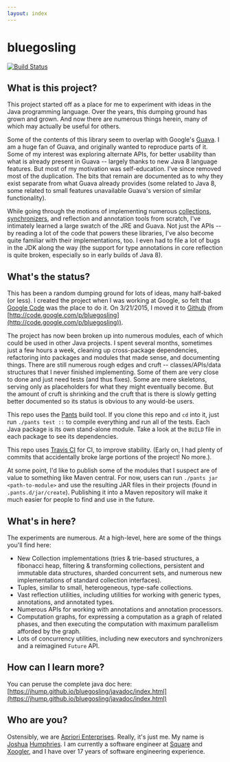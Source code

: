 ```yaml
---
layout: index
---
```



# bluegosling

[![Build Status](https://travis-ci.org/jhump/bluegosling.svg?branch=master)](https://travis-ci.org/jhump/bluegosling/branches)

## What is this project?

This project started off as a place for me to experiment with ideas in the Java programming language. Over the years, this dumping ground has grown and grown. And now there are numerous things herein, many of which may actually be useful for others.

Some of the contents of this library seem to overlap with Google's [Guava](https://github.com/google/guava). I am a huge fan of Guava, and originally wanted to reproduce parts of it. Some of my interest was exploring alternate APIs, for better usability than what is already present in Guava -- largely thanks to new Java 8 language features. But most of my motivation was self-education. I've since removed most of the duplication. The bits that remain are documented as to why they exist separate from what Guava already provides (some related to Java 8, some related to small features unavailable Guava's version of similar functionality).

While going through the motions of implementing numerous [collections](https://docs.oracle.com/javase/8/docs/technotes/guides/collections/overview.html), [synchronizers](http://gee.cs.oswego.edu/dl/papers/aqs.pdf), and reflection and annotation tools from scratch, I've intimately learned a large swatch of the JRE and Guava. Not just the APIs -- by reading a lot of the code that powers these libraries, I've also become quite familiar with their implementations, too. I even had to file a lot of bugs in the JDK along the way (the support for type annotations in core reflection is quite broken, especially so in early builds of Java 8).

## What's the status?

This has been a random dumping ground for lots of ideas, many half-baked (or less). I created the project when I was working at Google, so felt that [Google Code](https://code.google.com) was the place to do it. On 3/21/2015, I moved it to [Github](https://github.com/jhump/bluegosling) (from [http://code.google.com/p/bluegosling](http://code.google.com/p/bluegosling)).

The project has now been broken up into numerous modules, each of which could be used in other Java projects. I spent several months, sometimes just a few hours a week, cleaning up cross-package dependencies, refactoring into packages and modules that made sense, and documenting things. There are still numerous rough edges and cruft -- classes/APIs/data structures that I never finished implementing. Some of them are very close to done and just need tests (and thus fixes). Some are mere skeletons, serving only as placeholders for what they might eventually become. But the amount of cruft is shrinking and the cruft that is there is slowly getting better documented so its status is obvious to any would-be users.

This repo uses the [Pants](https://pantsbuild.github.io/) build tool. If you clone this repo and `cd` into it, just run `./pants test ::` to compile everything and run all of the tests. Each Java package is its own stand-alone module. Take a look at the `BUILD` file in each package to see its dependencies.

This repo uses [Travis CI](https://travis-ci.org/) for CI, to improve stability. (Early on, I had plenty of commits that accidentally broke large portions of the project! No more.).

At some point, I'd like to publish some of the modules that I suspect are of value to something like Maven central. For now, users can run `./pants jar <path-to-module>` and use the resulting JAR files in their projects (found in `.pants.d/jar/create`). Publishing it into a Maven repository will make it much easier for people to find and use in the future.

## What's in here?

The experiments are numerous. At a high-level, here are some of the things you'll find here:

* New Collection implementations (tries & trie-based structures, a fibonacci heap, filtering & transforming collections,
persistent and immutable data structures, sharded concurrent sets, and numerous new implementations of standard collection
interfaces).
* Tuples, similar to small, heterogeneous, type-safe collections.
* Vast reflection utilities, including utilities for working with generic types, annotations, and annotated types.
* Numerous APIs for working with annotations and annotation processors.
* Computation graphs, for expressing a computation as a graph of related phases, and then executing the computation with maximum parallelism afforded by the graph.
* Lots of concurrency utilities, including new executors and synchronizers and a reimagined `Future` API.

## How can I learn more?

You can peruse the complete java doc here: [https://jhump.github.io/bluegosling/javadoc/index.html](https://jhump.github.io/bluegosling/javadoc/index.html)

## Who are you?

Ostensibly, we are [Apriori Enterprises](http://apriori.bluegosling.com). Really, it's just me. My name is [Joshua](https://github.com/jhump) [Humphries](https://www.linkedin.com/in/jhumphries131). I am currently a software engineer at [Square](https://squareup.com/) and [Xoogler](http://google.about.com/od/wx/g/xooglers.htm), and I have over 17 years of software engineering experience.

